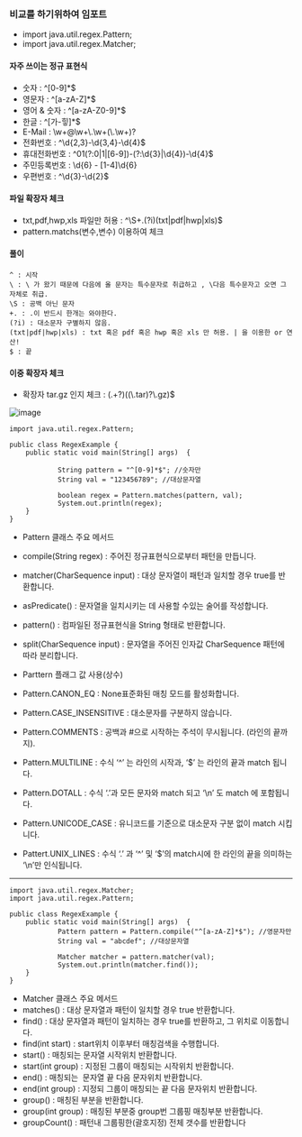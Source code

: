 ### 비교를 하기위하여 임포트
* import java.util.regex.Pattern;
* import java.util.regex.Matcher;



#### 자주 쓰이는 정규 표현식

* 숫자 : ^[0-9]*$	
* 영문자 : ^[a-zA-Z]*$
* 영어 & 숫자 : ^[a-zA-Z0-9]*$
* 한글 : ^[가-힣]*$
* E-Mail : \\w+@\\w+\\.\\w+(\\.\\w+)?
* 전화번호 :  ^\d{2,3}-\d{3,4}-\d{4}$
* 휴대전화번호 : ^01(?:0|1|[6-9])-(?:\d{3}|\d{4})-\d{4}$
* 주민등록번호 : \d{6} \- [1-4]\d{6}
* 우편번호 : ^\d{3}-\d{2}$

#### 파일 확장자 체크
* txt,pdf,hwp,xls 파일만 허용 : ^\\S+.(?i)(txt|pdf|hwp|xls)$      
* pattern.matchs(변수,변수) 이용하여 체크

#### 풀이
```
^ : 시작
\ : \ 가 왔기 때문에 다음에 올 문자는 특수문자로 취급하고 , \다음 특수문자고 오면 그 자체로 취급.
\S : 공백 아닌 문자
+. : .이 반드시 한개는 와야한다.
(?i) : 대소문자 구별하지 않음.
(txt|pdf|hwp|xls) : txt 혹은 pdf 혹은 hwp 혹은 xls 만 허용. | 을 이용한 or 연산!
$ : 끝
```
#### 이중 확장자 체크
* 확장자 tar.gz 인지 체크 : (.+?)((\\.tar)?\\.gz)$



![image](https://user-images.githubusercontent.com/59944238/115501707-a4edf700-a2ae-11eb-8154-5790a55467b7.png)

```
import java.util.regex.Pattern;

public class RegexExample {
	public static void main(String[] args)  {
    
            String pattern = "^[0-9]*$"; //숫자만
            String val = "123456789"; //대상문자열
        
            boolean regex = Pattern.matches(pattern, val);
            System.out.println(regex);
    }
}
```
* Pattern 클래스 주요 메서드
* compile(String regex) : 주어진 정규표현식으로부터 패턴을 만듭니다.
* matcher(CharSequence input) : 대상 문자열이 패턴과 일치할 경우 true를 반환합니다.
* asPredicate() : 문자열을 일치시키는 데 사용할 수있는 술어를 작성합니다.
*  pattern() : 컴파일된 정규표현식을 String 형태로 반환합니다.
* split(CharSequence input) : 문자열을 주어진 인자값 CharSequence 패턴에 따라 분리합니다.

* Parttern 플래그 값 사용(상수)
*  Pattern.CANON_EQ : None표준화된 매칭 모드를 활성화합니다.
* Pattern.CASE_INSENSITIVE : 대소문자를 구분하지 않습니다. 
* Pattern.COMMENTS : 공백과 #으로 시작하는 주석이 무시됩니다. (라인의 끝까지).
* Pattern.MULTILINE : 수식 ‘^’ 는 라인의 시작과, ‘$’ 는 라인의 끝과 match 됩니다.
* Pattern.DOTALL : 수식 ‘.’과 모든 문자와 match 되고 ‘\n’ 도 match 에 포함됩니다.
* Pattern.UNICODE_CASE : 유니코드를 기준으로 대소문자 구분 없이 match 시킵니다.
* Pattert.UNIX_LINES : 수식 ‘.’ 과 ‘^’ 및 ‘$’의 match시에 한 라인의 끝을 의미하는 ‘\n’만 인식됩니다.
* * *

```
import java.util.regex.Matcher;
import java.util.regex.Pattern;

public class RegexExample {
	public static void main(String[] args)  {
            Pattern pattern = Pattern.compile("^[a-zA-Z]*$"); //영문자만
            String val = "abcdef"; //대상문자열
	
            Matcher matcher = pattern.matcher(val);
            System.out.println(matcher.find());
	}
}
```

* Matcher 클래스 주요 메서드
* matches() : 대상 문자열과 패턴이 일치할 경우 true 반환합니다.
* find() : 대상 문자열과 패턴이 일치하는 경우 true를 반환하고, 그 위치로 이동합니다.
* find(int start) : start위치 이후부터 매칭검색을 수행합니다.
* start() : 매칭되는 문자열 시작위치 반환합니다.
* start(int group) : 지정된 그룹이 매칭되는 시작위치 반환합니다.
* end() : 매칭되는  문자열 끝 다음 문자위치 반환합니다.
* end(int group) : 지정되 그룹이 매칭되는 끝 다음 문자위치 반환합니다.
* group() : 매칭된 부분을 반환합니다.
* group(int group) : 매칭된 부분중 group번 그룹핑 매칭부분 반환합니다. 
* groupCount() : 패턴내 그룹핑한(괄호지정) 전체 갯수를 반환합니다




